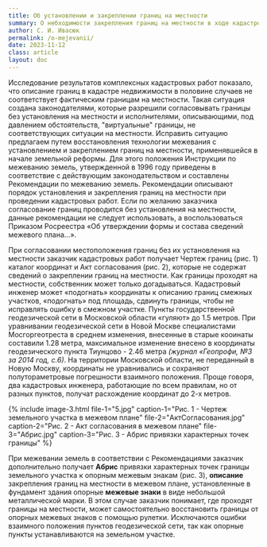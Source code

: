```yaml
---
title: Об установлении и закреплении границ на местности
summary: О небходимости закрепления границ на местности в ходе кадастровых работ
author: С. И. Ивасюк
permalink: /o-mejevanii/  
date: 2023-11-12  
class: article
layout: doc 
---
```

Исследование результатов комплексных кадастровых работ показало, что описание границ в кадастре недвижимости в половине случаев не соответствует фактическим границам на местности. Такая ситуация создана законодателями, которые разрешили согласовывать границы без установления на местности и исполнителями, описывающими, под давлением обстоятельств, "виртуальные" границы, не соответствующих ситуации на местности. Исправить ситуацию предлагаем путем восстановления технологии межевания с установлением и закреплением границ на местности, применявшейся в начале земельной реформы. Для этого положения Инструкции по межеванию земель, утвержденной в 1996 году приведены в соответствие с действующим законодательством и составлены Рекомендации по межеванию земель. Рекомендации описывают порядок установления и закрепления границ на местности при проведении кадастровых работ. Если по желанию заказчика согласование границ проводится без установления на местности, данные рекомендации не следует использовать, а воспользоваться Приказом Росреестра «Об утверждении формы и состава сведений межевого плана…».

При согласовании местоположения границ без их установления на местности заказчик кадастровых работ получает Чертеж границ (рис. 1) каталог координат и Акт согласования (рис. 2), которые не содержат сведений о закреплении границ на местности.  Как границы проходят на местности, собственник может только догадываться. Кадастровый инженер может «подогнать» координаты к описанию границ смежных участков, «подогнать» под площадь, сдвинуть границы, чтобы не исправлять ошибку в смежном участке. Пункты государственной геодезической сети в Московской области «гуляют» до 1.5 метров. При уравнивании геодезической сети в Новой Москве специалистами Мосгоргеотреста в среднем изменения, внесенные в старые кооинаты составили 1.28 метра, максимальное изменение внесено в координаты геодезического пункта Тиунцово - 2.46 метра *(журнал «Геопрофи, №3 за 2014 год, с.6)*. На территории Московской области, не переданный в Новую Москву, координаты не уравнивались и сохраняют полутораметровые погрешности взаимного положения. Проще говоря, два кадастровых инженера, работающие по всем правилам, но от разных пунктов, получат расхождение координат до 2-х метров.

{% include image-3.html 
file-1="5.jpg" caption-1="Рис. 1 - Чертеж земельного участка в межевом плане"
file-2="АктCогласования.jpg" caption-2="Рис. 2 - Акт согласования в межевом плане"
file-3="Абрис.jpg" caption-3="Рис. 3 - Абрис привязки характерных точек границы" %}

При межевании земель в соответствии с Рекомендациями заказчик дополнительно получает **Абрис** привязки характерных точек границы земельного участка к опорным межевым знакам (рис. 3), **описание** закрепления границ на местности в межевом плане, установленные в фундамент здания опорные **межевые знаки** в виде небольшой металлической марки. В этом случае заказчик понимает, где проходят границы на местности, может самостоятельно восстановить границы от опорных межевых знаков с помощью рулетки. Исключаются ошибки взаимного положения пунктов геодезической сети, так как опорные пункты устанавливаются на земельном участке.